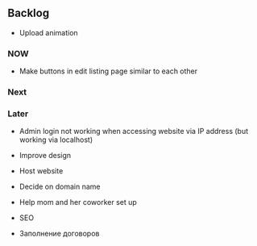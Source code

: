 ## Backlog

- Upload animation

### NOW

- Make buttons in edit listing page similar to each other

### Next

### Later

- Admin login not working when accessing website via IP address (but working via localhost)

- Improve design

- Host website
- Decide on domain name
- Help mom and her coworker set up
- SEO

- Заполнение договоров